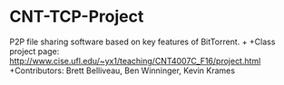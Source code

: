 ﻿ # CNT-TCP-Project
  P2P file sharing software based on key features of BitTorrent.
 +
 +Class project page: http://www.cise.ufl.edu/~yx1/teaching/CNT4007C_F16/project.html
 +Contributors: Brett Belliveau, Ben Winninger, Kevin Krames